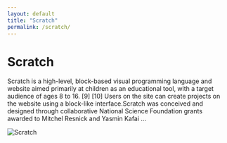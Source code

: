 ```yaml
---
layout: default
title: "Scratch"
permalink: /scratch/
---
```


# Scratch

Scratch is a high-level, block-based visual programming language and website aimed primarily at children as an educational tool, with a target audience of ages 8 to 16. [9] [10] Users on the site can create projects on the website using a block-like interface.Scratch was conceived and designed through collaborative National Science Foundation grants awarded to Mitchel Resnick and Yasmin Kafai ...

![Scratch](https://www.tiobe.com/wp-content/themes/tiobe/tiobe-index/images/Scratch.png)
